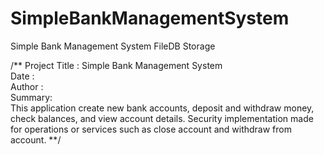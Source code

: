 # SimpleBankManagementSystem
Simple Bank Management System FileDB Storage

/**
Project Title : Simple Bank Management System </br>
Date : </br>
Author :</br>
Summary:</br>
This application create new bank accounts,
deposit and withdraw money, check balances, and view account details.
Security implementation made for operations or services such as close account and withdraw from account.
**/
